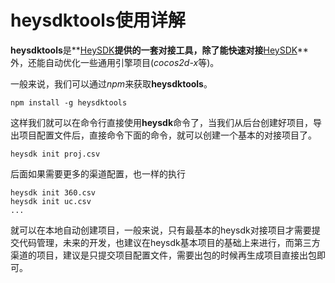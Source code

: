 heysdktools使用详解
===

**heysdktools**是**[HeySDK](http://www.heysdk.com)**提供的一套对接工具，除了能快速对接**[HeySDK](http://www.heysdk.com)**外，还能自动优化一些通用引擎项目(*cocos2d-x*等)。

一般来说，我们可以通过*npm*来获取**heysdktools**。

```
npm install -g heysdktools
```

这样我们就可以在命令行直接使用**heysdk**命令了，当我们从后台创建好项目，导出项目配置文件后，直接命令下面的命令，就可以创建一个基本的对接项目了。

```
heysdk init proj.csv
```

后面如果需要更多的渠道配置，也一样的执行

```
heysdk init 360.csv
heysdk init uc.csv
...
```

就可以在本地自动创建项目，一般来说，只有最基本的heysdk对接项目才需要提交代码管理，未来的开发，也建议在heysdk基本项目的基础上来进行，而第三方渠道的项目，建议是只提交项目配置文件，需要出包的时候再生成项目直接出包即可。